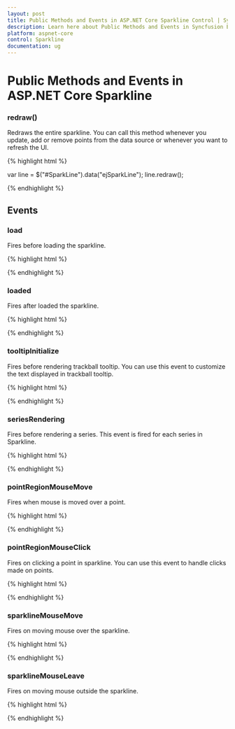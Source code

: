 ```yaml
---
layout: post
title: Public Methods and Events in ASP.NET Core Sparkline Control | Syncfusion
description: Learn here about Public Methods and Events in Syncfusion Essential ASP.NET Core Sparkline Control, its elements, and more.
platform: aspnet-core
control: Sparkline
documentation: ug
---
```



# Public Methods and Events in ASP.NET Core Sparkline


### redraw()


Redraws the entire sparkline. You can call this method whenever you update, add or remove points from the data source or whenever you want to refresh the UI.



{% highlight html %}

<ej-spark-line id="SparkLine">
</ej-spark-line>

var line = $("#SparkLine").data("ejSparkLine");
line.redraw();

{% endhighlight %}








## Events



### load


Fires before loading the sparkline.



{% highlight html %}

<ej-spark-line id="SparkLine" load="Load">
</ej-spark-line>

<script type="text/javascript">
    function Load(args) {
        // Do Something
    }
</script>

{% endhighlight %}




### loaded


Fires after loaded the sparkline.



{% highlight html %}

<ej-spark-line id="SparkLine" loaded="Loaded">
</ej-spark-line>

<script type="text/javascript">
    function Loaded(args) {
        // Do Something
    }
</script>

{% endhighlight %}




### tooltipInitialize


Fires before rendering trackball tooltip. You can use this event to customize the text displayed in trackball tooltip.



{% highlight html %}

<ej-spark-line id="SparkLine" tooltip-initialize="TooltipInitialize">
</ej-spark-line>

<script type="text/javascript">
    function TooltipInitialize(args) {
        // Do Something
    }
</script>

{% endhighlight %}





### seriesRendering





Fires before rendering a series. This event is fired for each series in Sparkline.



{% highlight html %}

<ej-spark-line id="SparkLine" series-rendering="SeriesRendering">
</ej-spark-line>

<script type="text/javascript">
    function SeriesRendering(args) {
        // Do Something
    }
</script>

{% endhighlight %}







### pointRegionMouseMove


Fires when mouse is moved over a point. 



{% highlight html %}

<ej-spark-line id="SparkLine" point-region-mouse-move="PointRegionMouseMove">
</ej-spark-line>

<script type="text/javascript">
    function PointRegionMouseMove(args) {
        // Do Something
    }
</script>

{% endhighlight %}




### pointRegionMouseClick


Fires on clicking a point in sparkline. You can use this event to handle clicks made on points.



{% highlight html %}

<ej-spark-line id="SparkLine" point-region-mouse-click="PointRegionMouseClick">
</ej-spark-line>

<script type="text/javascript">
    function PointRegionMouseClick(args) {
        // Do Something
    }
</script>

{% endhighlight %}






### sparklineMouseMove


Fires on moving mouse over the sparkline.



{% highlight html %}

<ej-spark-line id="SparkLine" spark-line-mouse-move="SparkLineMouseMove">
</ej-spark-line>

<script type="text/javascript">
    function SparkLineMouseMove(args) {
        // Do Something
    }
</script>

{% endhighlight %}






### sparklineMouseLeave


Fires on moving mouse outside the sparkline.



{% highlight html %}

<ej-spark-line id="SparkLine" spark-line-mouse-leave="SparkLineMouseLeave">
</ej-spark-line>

<script type="text/javascript">
    function SparkLineMouseLeave(args) {
        // Do Something
    }
</script>

{% endhighlight %}




